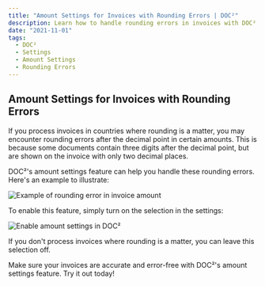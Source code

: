 ```yaml
---
title: "Amount Settings for Invoices with Rounding Errors | DOC²"
description: Learn how to handle rounding errors in invoices with DOC²'s amount settings. This feature is especially useful for those processing invoices in countries where rounding is a matter. 
date: "2021-11-01"
tags:
  - DOC²
  - Settings
  - Amount Settings
  - Rounding Errors
---
```


## Amount Settings for Invoices with Rounding Errors

If you process invoices in countries where rounding is a matter, you may encounter rounding errors after the decimal point in certain amounts. This is because some documents contain three digits after the decimal point, but are shown on the invoice with only two decimal places. 

DOC²'s amount settings feature can help you handle these rounding errors. Here's an example to illustrate:

![Example of rounding error in invoice amount](/_images/doc2/Settings_Amount_2.png "Example of rounding error in invoice amount")

To enable this feature, simply turn on the selection in the settings:

![Enable amount settings in DOC²](/_images/doc2/Settings_Amount_4.png "Enable amount settings in DOC²")

If you don't process invoices where rounding is a matter, you can leave this selection off.

Make sure your invoices are accurate and error-free with DOC²'s amount settings feature. Try it out today!
